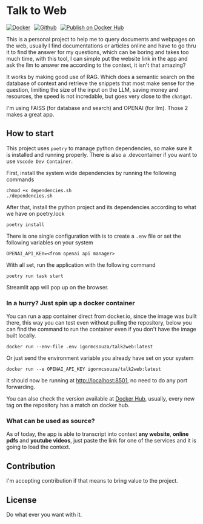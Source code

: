 # Talk to Web

<div style="display: flex; align-items: center; gap: 10px;">
<a href='https://hub.docker.com/repository/docker/igormcsouza/talk2web/general' target="_blank"><img alt='Docker' src='https://img.shields.io/badge/Docker_Hub-100000?style=for-the-badge&logo=Docker&logoColor=FFFFFF&labelColor=2496ED&color=2496ED'/></a>
<a href='https://github.com/igormcsouza/gpt4shell' target="_blank"><img alt='Github' src='https://img.shields.io/badge/See_also GPT4SHELL-100000?style=for-the-badge&logo=Github&logoColor=FFFFFF&labelColor=3BB02C&color=3BB02C'/></a>
<a href="https://github.com/igormcsouza/talk2web/actions/workflows/publish.yml" target="_blank"><image alt="Publish on Docker Hub" src="https://github.com/igormcsouza/talk2web/actions/workflows/publish.yml/badge.svg"></a>
</div>

This is a personal project to help me to query documents and webpages on the web, usually I find documentations or articles online and have to go thru it to find the answer for my questions, which can be boring and takes too much time, with this tool, I can simple put the website link in the app and ask the llm to answer me according to the context, it isn't that amazing?

It works by making good use of RAG. Which does a semantic search on the database of context and retrieve the snippets that most make sense for the question, limiting the size of the input on the LLM, saving money and resources, the speed is not incredable, but goes very close to the `chatgpt`.

I'm using FAISS (for database and search) and OPENAI (for llm). Those 2 makes a great app.

## How to start

This project uses `poetry` to manage python dependencies, so make sure it is installed and running properly. There is also a .devcontainer if you want to use `Vscode Dev Container`.

First, install the system wide dependencies by running the following commands

    chmod +x dependencies.sh
    ./dependencies.sh

After that, install the python project and its dependencies according to what we have on poetry.lock

    poetry install

There is one single configuration with is to create a `.env` file or set the following variables on your system

    OPENAI_API_KEY=<from openai api manager>

With all set, run the application with the following command

    poetry run task start

Streamlit app will pop up on the browser.

### In a hurry? Just spin up a docker container

You can run a app container direct from docker.io, since the image was built there, this way you can test even without pulling the repository, below you can find the command to run the container even if you don't have the image built locally.

    docker run --env-file .env igormcsouza/talk2web:latest

Or just send the environment variable you already have set on your system

    docker run --e OPENAI_API_KEY igormcsouza/talk2web:latest

It should now be running at [http://localhost:8501](http://localhost:8501), no need to do any port forwarding.

You can also check the version available at [Docker Hub](https://hub.docker.com/repository/docker/igormcsouza/talk2web/tags), usually, every new tag on the repository has a match on docker hub.

### What can be used as source?

As of today, the app is able to transcript into context **any website**, **online pdfs** and **youtube videos**, just paste the link for one of the services and it is going to load the context.

## Contribution

I'm accepting contribution if that means to bring value to the project.

## License

Do what ever you want with it.
